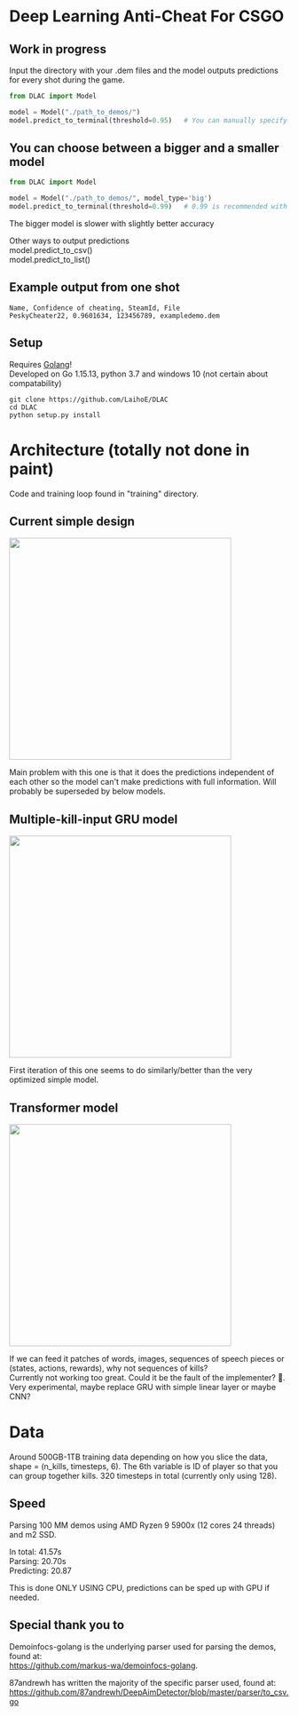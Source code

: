 # Deep Learning Anti-Cheat For CSGO

## Work in progress  

Input the directory with your .dem files and the model outputs predictions for every shot during the game.

```python
from DLAC import Model

model = Model("./path_to_demos/")
model.predict_to_terminal(threshold=0.95)   # You can manually specify threshold, 0.95 by default
```

## You can choose between a bigger and a smaller model
```python
from DLAC import Model

model = Model("./path_to_demos/", model_type='big')
model.predict_to_terminal(threshold=0.99)   # 0.99 is recommended with the bigger model
```
The bigger model is slower with slightly better accuracy  


Other ways to output predictions  
model.predict_to_csv()  
model.predict_to_list()

## Example output from one shot  
```CSV
Name, Confidence of cheating, SteamId, File
PeskyCheater22, 0.9601634, 123456789, exampledemo.dem
```
## Setup
Requires [Golang](https://golang.org/dl/)!  
Developed on Go 1.15.13, python 3.7 and windows 10 (not certain about compatability)
```
git clone https://github.com/LaihoE/DLAC  
cd DLAC
python setup.py install
```
# Architecture (totally not done in paint)
Code and training loop found in "training" directory.
## Current simple design
 
<img src="https://github.com/LaihoE/DLAC/blob/main/images/current.png?raw=true" width="400">  

Main problem with this one is that it does the predictions independent of each other so the model can't make predictions with full information. Will probably be superseded by below models.
## Multiple-kill-input GRU model

<img src="https://github.com/LaihoE/DLAC/blob/main/images/Gruception.png?raw=true" width="400">  

First iteration of this one seems to do similarly/better than the very optimized simple model.
## Transformer model

<img src="https://github.com/LaihoE/DLAC/blob/main/images/Transformer.png?raw=true" width="400">  

If we can feed it patches of words, images, sequences of speech pieces or (states, actions, rewards), why not sequences of kills?  
Currently not working too great. Could it be the fault of the implementer? 🤔. Very experimental, maybe replace GRU with simple linear layer or maybe CNN?

# Data
Around 500GB-1TB training data depending on how you slice the data, shape = (n_kills, timesteps, 6). The 6th variable is ID of player so that you can group together kills. 320 timesteps in total (currently only using 128).

## Speed
Parsing 100 MM demos using AMD Ryzen 9 5900x (12 cores 24 threads) and m2 SSD. 

In total: 41.57s  
Parsing: 20.70s    
Predicting: 20.87

This is done ONLY USING CPU, predictions can be sped up with GPU if needed.




## Special thank you to
Demoinfocs-golang is the underlying parser used for parsing the demos, found at:  
https://github.com/markus-wa/demoinfocs-golang.  

87andrewh has written the majority of the specific parser used, found at: https://github.com/87andrewh/DeepAimDetector/blob/master/parser/to_csv.go